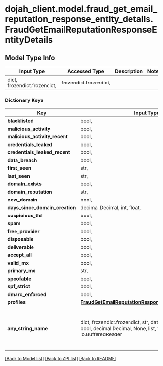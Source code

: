# dojah_client.model.fraud_get_email_reputation_response_entity_details.FraudGetEmailReputationResponseEntityDetails

## Model Type Info
Input Type | Accessed Type | Description | Notes
------------ | ------------- | ------------- | -------------
dict, frozendict.frozendict,  | frozendict.frozendict,  |  | 

### Dictionary Keys
Key | Input Type | Accessed Type | Description | Notes
------------ | ------------- | ------------- | ------------- | -------------
**blacklisted** | bool,  | BoolClass,  |  | [optional] 
**malicious_activity** | bool,  | BoolClass,  |  | [optional] 
**malicious_activity_recent** | bool,  | BoolClass,  |  | [optional] 
**credentials_leaked** | bool,  | BoolClass,  |  | [optional] 
**credentials_leaked_recent** | bool,  | BoolClass,  |  | [optional] 
**data_breach** | bool,  | BoolClass,  |  | [optional] 
**first_seen** | str,  | str,  |  | [optional] 
**last_seen** | str,  | str,  |  | [optional] 
**domain_exists** | bool,  | BoolClass,  |  | [optional] 
**domain_reputation** | str,  | str,  |  | [optional] 
**new_domain** | bool,  | BoolClass,  |  | [optional] 
**days_since_domain_creation** | decimal.Decimal, int, float,  | decimal.Decimal,  |  | [optional] 
**suspicious_tld** | bool,  | BoolClass,  |  | [optional] 
**spam** | bool,  | BoolClass,  |  | [optional] 
**free_provider** | bool,  | BoolClass,  |  | [optional] 
**disposable** | bool,  | BoolClass,  |  | [optional] 
**deliverable** | bool,  | BoolClass,  |  | [optional] 
**accept_all** | bool,  | BoolClass,  |  | [optional] 
**valid_mx** | bool,  | BoolClass,  |  | [optional] 
**primary_mx** | str,  | str,  |  | [optional] 
**spoofable** | bool,  | BoolClass,  |  | [optional] 
**spf_strict** | bool,  | BoolClass,  |  | [optional] 
**dmarc_enforced** | bool,  | BoolClass,  |  | [optional] 
**profiles** | [**FraudGetEmailReputationResponseEntityDetailsProfiles**](FraudGetEmailReputationResponseEntityDetailsProfiles.md) | [**FraudGetEmailReputationResponseEntityDetailsProfiles**](FraudGetEmailReputationResponseEntityDetailsProfiles.md) |  | [optional] 
**any_string_name** | dict, frozendict.frozendict, str, date, datetime, int, float, bool, decimal.Decimal, None, list, tuple, bytes, io.FileIO, io.BufferedReader | frozendict.frozendict, str, BoolClass, decimal.Decimal, NoneClass, tuple, bytes, FileIO | any string name can be used but the value must be the correct type | [optional]

[[Back to Model list]](../../README.md#documentation-for-models) [[Back to API list]](../../README.md#documentation-for-api-endpoints) [[Back to README]](../../README.md)

